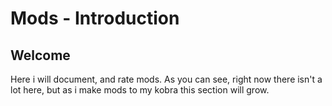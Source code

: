 # Mods - Introduction
## Welcome
Here i will document, and rate mods.
As you can see, right now there isn't a lot here, but as i make mods to my kobra this section will grow.